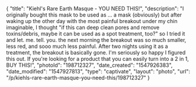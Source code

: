 {
    "title": "Kiehl's Rare Earth Masque - YOU NEED THIS!",
    "description": "I originally bought this mask to be used as ... a mask (obviously) but after waking up the other day with the most painful breakout under my chin imaginable, I thought \"if this can deep clean pores and remove toxins\/debris, maybe it can be used as a spot treatment, too?\" so I tried it and let. me. tell. you. the next morning the breakout was so much smaller, less red, and sooo much less painful. After two nights using it as a treatment, the breakout is basically gone. I'm seriously so happy I figured this out. If you're looking for a product that you can easily turn into a 2 in 1, BUY THIS!",
    "photoId": "198712327",
    "date_created": "1547926383",
    "date_modified": "1547927813",
    "type": "captivate",
    "layout": "photo",
    "url": "\/p\/kiehls-rare-earth-masque-you-need-this\/198712327"
}